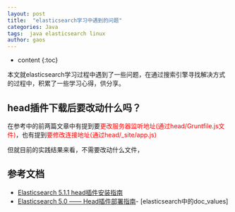 ```yaml
---
layout: post
title:  "elasticsearch学习中遇到的问题"
categories: Java
tags:  java elasticsearch linux
author: gaos
---
```


* content
{:toc}

本文就elasticsearch学习过程中遇到了一些问题，在通过搜索引擎寻找解决方式的过程中，积累了一些学习心得，供分享。




## head插件下载后要改动什么吗？
在参考中的前两篇文章中有提到要<font color="#ff0000">更改服务器监听地址(通过head/Gruntfile.js文件)</font>，也有提到<font color="#ff0000">要修改连接地址(通过head/_site/app.js)</font>

但就目前的实践结果来看，不需要改动什么文件，






## 参考文档
- [Elasticsearch 5.1.1 head插件安装指南](http://blog.csdn.net/napoay/article/details/53896348)
- [Elasticsearch 5.0 —— Head插件部署指南](http://www.cnblogs.com/xing901022/p/6030296.html)- [elasticsearch中的doc_values]
